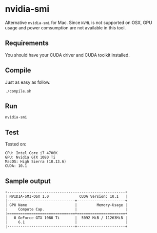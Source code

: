 # nvidia-smi
Alternative ``nvidia-smi`` for Mac. Since ``NVML`` is not supported on OSX, GPU usage and power comsumption are not available in this tool.

## Requirements

You should have your CUDA driver and CUDA toolkit installed. 


## Compile

Just as easy as follow.

```
./compile.sh
```


## Run

```
nvidia-smi
```

## Test

Tested on:

```
CPU: Intel Core i7 4700K
GPU: Nvidia GTX 1080 Ti
MacOS: High Sierra (10.13.6)
CUDA: 10.1
```

## Sample output

```
+------------------------------------------------------+
| NVIDIA-SMI-OSX 1.0              CUDA Version: 10.1   |
|-------------------------------+----------------------+
| GPU Name                      |         Memory-Usage |
|     Compute Cap.              |                      |
|===============================+======================+
|   0 GeForce GTX 1080 Ti       |  5092 MiB / 11263MiB |
|     6.1                       |                      |
|-------------------------------+----------------------+
```
